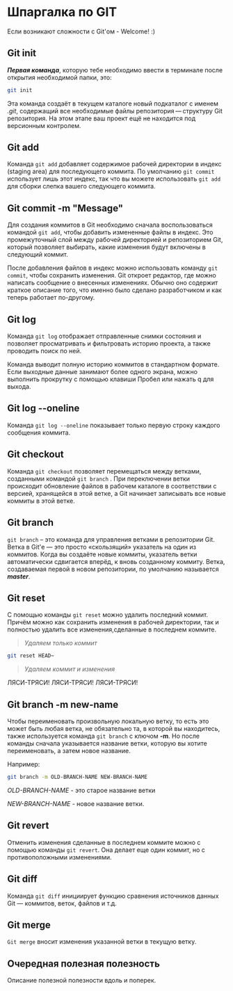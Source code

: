 # Шпаргалка по GIT

Если возникают сложности с Git'ом - Welcome! :)

## Git init 

***Первая команда***, которую тебе необходимо ввести в терминале после открытия необходимой папки, это:

```sh
git init
```
Эта команда создаёт в текущем каталоге новый подкаталог с именем _.git_, содержащий все необходимые файлы репозитория — структуру Git репозитория. На этом этапе ваш проект ещё не находится под версионным контролем. 

## Git add

Команда ```git add``` добавляет содержимое рабочей директории в индекс (staging area) для последующего коммита. По умолчанию ```git commit``` использует лишь этот индекс, так что вы можете использовать ```git add``` для сборки слепка вашего следующего коммита.

## Git commit -m "Message"

Для создания коммитов в Git необходимо сначала воспользоваться командой ```git add```, чтобы добавить измененные файлы в индекс. Это промежуточный слой между рабочей директорией и репозиторием Git, который позволяет выбирать, какие изменения будут включены в следующий коммит.

После добавления файлов в индекс можно использовать команду ```git commit```, чтобы сохранить изменения. Git откроет редактор, где можно написать сообщение о внесенных изменениях. Обычно оно содержит краткое описание того, что именно было сделано разработчиком и как теперь работает по-другому.

## Git log

Команда ```git log``` отображает отправленные снимки состояния и позволяет просматривать и фильтровать историю проекта, а также проводить поиск по ней.

Команда выводит полную историю коммитов в стандартном формате. Если выходные данные занимают более одного экрана, можно выполнить прокрутку с помощью клавиши Пробел или нажать q для выхода.

## Git log --oneline

Команда ```git log --oneline``` показывает только первую строку каждого сообщения коммита.

## Git checkout

Команда ```git checkout``` позволяет перемещаться между ветками, созданными командой ```git branch``` . При переключении ветки происходит обновление файлов в рабочем каталоге в соответствии с версией, хранящейся в этой ветке, а Git начинает записывать все новые коммиты в этой ветке.

## Git branch

```git branch``` – это команда для управления ветками в репозитории Git.
Ветка в Git'е — это просто «скользящий» указатель на один из коммитов. Когда вы создаёте новые коммиты, указатель ветки автоматически сдвигается вперёд, к вновь созданному коммиту.
Ветка, создаваемая первой в новом репозитории, по умолчанию называется ___master___.

## Git reset

С помощью команды ```git reset``` можно удалить последний коммит. Причём можно как сохранить изменения в рабочей директории, так и полностью удалить все изменения,сделанные в последнем коммите.

>*Удаляем только коммит*

```sh
git reset HEAD~
```

>*Удаляем коммит и изменения*

ЛЯСИ-ТРЯСИ!
ЛЯСИ-ТРЯСИ!
ЛЯСИ-ТРЯСИ!

## Git branch -m new-name

Чтобы переименовать произвольную локальную ветку, то есть это может быть любая ветка, не обязательно та, в которой вы находитесь, также используется команда ```git branch``` с ключом **-m**. Но после команды сначала указывается название ветки, которую вы хотите переименовать, а затем новое название.

Например:
```sh
git branch -m OLD-BRANCH-NAME NEW-BRANCH-NAME
```
_OLD-BRANCH-NAME_ - это старое название ветки

_NEW-BRANCH-NAME_ - новое название ветки.

## Git revert

Отменить изменения сделанные в последнем коммите можно с помощью команды ```git revert```. Она делает еще один коммит, но с противоположными изменениями.

## Git diff

Команда ```git diff``` инициирует функцию сравнения источников данных Git — коммитов, веток, файлов и т.д.

## Git merge

```Git merge``` вносит изменения указанной ветки в текущую ветку.

## Очередная полезная полезность

Описание полезной полезности вдоль и поперек.